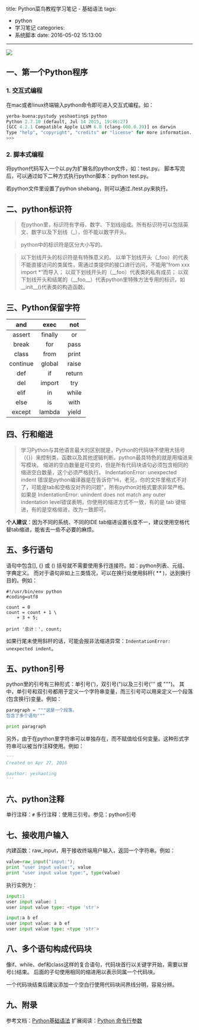 title: Python菜鸟教程学习笔记 - 基础语法
tags:
  - python
  - 学习笔记
categories:
  - 系统脚本
date: 2016-05-02 15:13:00
---

<img src="/asserts/images/logo/python.png" class="img-logo img-center" />


## 一、第一个Python程序

### 1. 交互式编程
在mac或者linux终端输入python命令即可进入交互式编程。如：
``` python
yerba-buena:pystudy yeshaoting$ python
Python 2.7.10 (default, Jul 14 2015, 19:46:27)
[GCC 4.2.1 Compatible Apple LLVM 6.0 (clang-600.0.39)] on darwin
Type "help", "copyright", "credits" or "license" for more information.
>>>
```

### 2. 脚本式编程
将python代码写入一个以.py为扩展名的python文件，如：test.py。
脚本写完后，可以通过如下二种方式执行python脚本：python test.py。

若python文件里设置了python shebang，则可以通过./test.py来执行。


## 二、python标识符
> 在python里，标识符有字母、数字、下划线组成。所有标识符可以包括英文、数字以及下划线（\_），但不能以数字开头。

> python中的标识符是区分大小写的。

> 以下划线开头的标识符是有特殊意义的。
> 以单下划线开头（\_foo）的代表不能直接访问的类属性，需通过类提供的接口进行访问，不能用“from xxx import *”而导入；
> 以双下划线开头的（\_\_foo）代表类的私有成员；
> 以双下划线开头和结尾的（\_\_foo\_\_）代表python里特殊方法专用的标识，如\_\_init\_\_()代表类的构造函数。

## 三、Python保留字符
| and | exec | not |
|:---:|:---:|:---:|
| assert | finally | or |
| break | for | pass |
| class | from | print |
| continue | global | raise |
| def | if | return |
| del | import | try |
| elif | in | while |
| else | is | with |
| except | lambda | yield |


<!-- more -->

## 四、行和缩进
> 学习Python与其他语言最大的区别就是，Python的代码块不使用大括号（{}）来控制类，函数以及其他逻辑判断。python最具特色的就是用缩进来写模块。
缩进的空白数量是可变的，但是所有代码块语句必须包含相同的缩进空白数量，这个必须严格执行。
IndentationError: unexpected indent 错误是python编译器是在告诉你"Hi，老兄，你的文件里格式不对了，可能是tab和空格没对齐的问题"，所有python对格式要求非常严格。
如果是 IndentationError: unindent does not match any outer indentation level错误表明，你使用的缩进方式不一致，有的是 tab 键缩进，有的是空格缩进，改为一致即可。

**个人建议**：因为不同的系统、不同的IDE tab缩进设置长度不一，建议使用空格代替tab缩进，能省去一些不必要的麻烦。


## 五、多行语句
语句中包含[], {} 或 () 括号就不需要使用多行连接符。如：python列表、元组、字典定义。
而对于语句非如上三类情况，可以在换行处使用斜杆( **\** )，达到换行目的。例如：
```
#!/usr/bin/env python
#coding=utf8

count = 0
count = count + 1 \
    + 3 + 5;

print '总计：', count;
```

如果行尾未使用斜杆的话，可能会报非法缩进异常：`IndentationError: unexpected indent`。


## 五、python引号
python里的引号有三种形式：单引号(')，双引号(")以及三引号(''' 或 """)。
其中，单引号和双引号都用于定义一个字符串变量，而三引号可以用来定义一个段落(包含换行)变量。例如：
``` python
paragraph = """这是一个段落。
包含了多个语句"""

print paragraph
```

另外，由于在python里字符串可以单独存在，而不赋值给任何变量。这种形式字符串可以被当作注释使用。例如：
``` python
'''
Created on Apr 27, 2016

@author: yeshaoting
'''
```

## 六、python注释
单行注释：`#`
多行注释：使用三引号。参见：python引号


## 七、接收用户输入
内建函数：raw_input，用于接收终端用户输入，返回一个字符串。例如：
``` python
value=raw_input("input:");
print "user input value:", value
print "user input value type:", type(value)
```

执行实例为：
``` python
input:1
user input value: 1
user input value type: <type 'str'>

input:a b ef
user input value: a b ef
user input value type: <type 'str'>
```


## 八、多个语句构成代码块
像if、while、def和class这样的复合语句，代码块首行以关键字开始，需要以冒号(:)结束。
后面的子句使用相同的缩进用以表示同属一个代码块。

一个代码块结束后建议添加一个空白行使用代码块间界线分明，容易分辨。


## 九、附录
参考文档：[Python基础语法](http://www.runoob.com/python/python-basic-syntax.html)
扩展阅读：[Python 命令行参数](http://www.runoob.com/python/python-command-line-arguments.html)